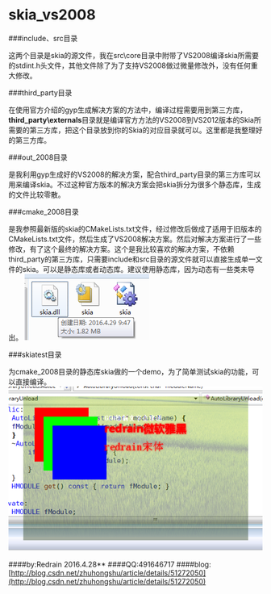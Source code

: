 # skia_vs2008

###include、src目录

这两个目录是skia的源文件，我在src\core目录中附带了VS2008编译skia所需要的stdint.h头文件，其他文件除了为了支持VS2008做过微量修改外，没有任何重大修改。

###third_party目录

在使用官方介绍的gyp生成解决方案的方法中，编译过程需要用到第三方库，**third_party\externals**目录就是编译官方方法的VS2008到VS2012版本的Skia所需要的第三方库，把这个目录放到你的Skia的对应目录就可以。这里都是我整理好的第三方库。

###out_2008目录

是我利用gyp生成好的VS2008的解决方案，配合third_party目录的第三方库可以用来编译skia。不过这种官方版本的解决方案会把skia拆分为很多个静态库，生成的文件比较零散。

###cmake_2008目录

是我参照最新版的skia的CMakeLists.txt文件，经过修改后做成了适用于旧版本的CMakeLists.txt文件，然后生成了VS2008解决方案。然后对解决方案进行了一些修改，有了这个最终的解决方案。这个是我比较喜欢的解决方案，不依赖third_party的第三方库，只需要include和src目录的源文件就可以直接生成单一文件的skia。可以是静态库或者动态库。建议使用静态库，因为动态有一些类未导出。
![生成的动态库skia](skia_dll.png)

###skiatest目录

为cmake_2008目录的静态库skia做的一个demo，为了简单测试skia的功能，可以直接编译。
![生成的动态库skia](demo.png)

####by:Redrain  2016.4.28**
####QQ:491646717
####blog:[http://blog.csdn.net/zhuhongshu/article/details/51272050](http://blog.csdn.net/zhuhongshu/article/details/51272050)


